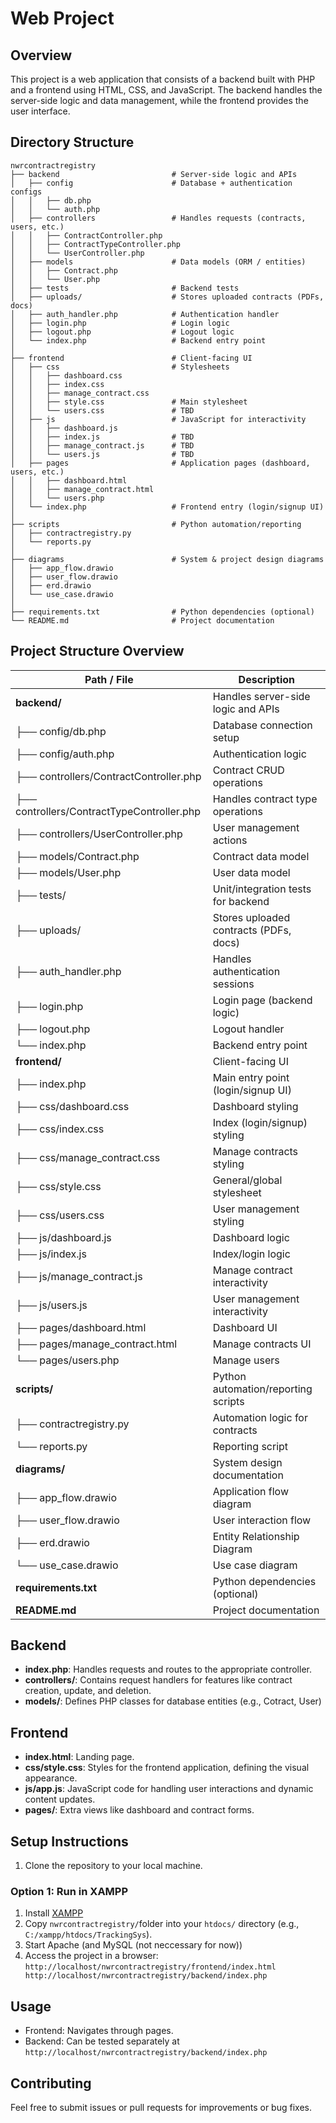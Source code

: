 # Web Project

## Overview
This project is a web application that consists of a backend built with PHP and a frontend using HTML, CSS, and JavaScript. The backend handles the server-side logic and data management, while the frontend provides the user interface.

## Directory Structure
```
nwrcontractregistry  
├── backend                         # Server-side logic and APIs  
│   ├── config                      # Database + authentication configs  
│   │   ├── db.php  
│   │   └── auth.php  
│   ├── controllers                 # Handles requests (contracts, users, etc.)  
│   │   ├── ContractController.php  
│   │   ├── ContractTypeController.php  
│   │   └── UserController.php  
│   ├── models                      # Data models (ORM / entities)  
│   │   ├── Contract.php  
│   │   └── User.php  
│   ├── tests                       # Backend tests  
│   ├── uploads/                    # Stores uploaded contracts (PDFs, docs)  
│   ├── auth_handler.php            # Authentication handler  
│   ├── login.php                   # Login logic  
│   ├── logout.php                  # Logout logic  
│   └── index.php                   # Backend entry point  
│  
├── frontend                        # Client-facing UI  
│   ├── css                         # Stylesheets  
│   │   ├── dashboard.css  
│   │   ├── index.css  
│   │   ├── manage_contract.css  
│   │   ├── style.css               # Main stylesheet  
│   │   └── users.css               # TBD
│   ├── js                          # JavaScript for interactivity  
│   │   ├── dashboard.js           
│   │   ├── index.js                # TBD
│   │   ├── manage_contract.js      # TBD
│   │   └── users.js                # TBD
│   ├── pages                       # Application pages (dashboard, users, etc.)  
│   │   ├── dashboard.html  
│   │   ├── manage_contract.html  
│   │   └── users.php  
│   └── index.php                   # Frontend entry (login/signup UI)  
│  
├── scripts                         # Python automation/reporting  
│   ├── contractregistry.py  
│   └── reports.py  
│  
├── diagrams                        # System & project design diagrams  
│   ├── app_flow.drawio  
│   ├── user_flow.drawio  
│   ├── erd.drawio  
│   └── use_case.drawio  
│  
├── requirements.txt                # Python dependencies (optional)  
└── README.md                       # Project documentation    
```

## Project Structure Overview

| Path / File                        | Description |
|------------------------------------|-------------|
| **backend/**                       | Handles server-side logic and APIs |
| ├── config/db.php                  | Database connection setup |
| ├── config/auth.php                | Authentication logic |
| ├── controllers/ContractController.php | Contract CRUD operations |
| ├── controllers/ContractTypeController.php | Handles contract type operations |
| ├── controllers/UserController.php | User management actions |
| ├── models/Contract.php            | Contract data model |
| ├── models/User.php                | User data model |
| ├── tests/                         | Unit/integration tests for backend |
| ├── uploads/                       | Stores uploaded contracts (PDFs, docs) |
| ├── auth_handler.php               | Handles authentication sessions |
| ├── login.php                      | Login page (backend logic) |
| ├── logout.php                     | Logout handler |
| └── index.php                      | Backend entry point |
| **frontend/**                      | Client-facing UI |
| ├── index.php                      | Main entry point (login/signup UI) |
| ├── css/dashboard.css              | Dashboard styling |
| ├── css/index.css                  | Index (login/signup) styling |
| ├── css/manage_contract.css        | Manage contracts styling |
| ├── css/style.css                  | General/global stylesheet |
| ├── css/users.css                  | User management styling |
| ├── js/dashboard.js                | Dashboard logic |
| ├── js/index.js                    | Index/login logic |
| ├── js/manage_contract.js          | Manage contract interactivity |
| ├── js/users.js                    | User management interactivity |
| ├── pages/dashboard.html           | Dashboard UI |
| ├── pages/manage_contract.html     | Manage contracts UI |
| └── pages/users.php                | Manage users |
| **scripts/**                       | Python automation/reporting scripts |
| ├── contractregistry.py            | Automation logic for contracts |
| └── reports.py                     | Reporting script |
| **diagrams/**                      | System design documentation |
| ├── app_flow.drawio                | Application flow diagram |
| ├── user_flow.drawio               | User interaction flow |
| ├── erd.drawio                     | Entity Relationship Diagram |
| └── use_case.drawio                | Use case diagram |
| **requirements.txt**               | Python dependencies (optional) |
| **README.md**                      | Project documentation |



## Backend
- **index.php**: Handles requests and routes to the appropriate controller.
- **controllers/**: Contains request handlers for features like contract creation, update, and deletion.
- **models/**: Defines PHP classes for database entities (e.g., Cotract, User)


## Frontend
- **index.html**: Landing page.
- **css/style.css**: Styles for the frontend application, defining the visual appearance.
- **js/app.js**: JavaScript code for handling user interactions and dynamic content updates.
- **pages/**: Extra views like dashboard and contract forms.



## Setup Instructions
1. Clone the repository to your local machine.

### Option 1: Run in XAMPP
1. Install [XAMPP][def]
2. Copy `nwrcontractregistry/`folder into your `htdocs/` directory (e.g., `C:/xampp/htdocs/TrackingSys`).
3. Start Apache (and MySQL (not neccessary for now))
4. Access the project in a browser:
``http://localhost/nwrcontractregistry/frontend/index.html
http://localhost/nwrcontractregistry/backend/index.php``


## Usage
- Frontend: Navigates through pages.
- Backend: Can be tested separately at `http://localhost/nwrcontractregistry/backend/index.php`

## Contributing
Feel free to submit issues or pull requests for improvements or bug fixes.

[def]: https://www.apachefriends.org/